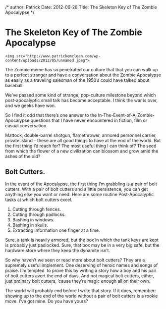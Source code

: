 /*
author: Patrick
Date: 2012-06-28 
Title: The Skeleton Key of The Zombie Apocalypse
*/

# The Skeleton Key of The Zombie Apocalypse

<div class="big center">

	<img src="http://www.patrickemclean.com/wp-content/uploads/2012/05/unnamed.jpeg">

</div>

The Zombie meme has so penetrated our culture that that you can walk up to a perfect stranger and have a conversation about the Zombie Apocalypse as easily as a traveling salesman of the 1950’s could have talked about baseball.

We’ve passed some kind of strange, pop-culture milestone beyond which post-apocalyptic small talk has become acceptable. I think the war is over, and we geeks have won.

So I find it odd that there’s one answer to the In-The-Event-of-A-Zombie-Apocalypse questions that I have never encountered in fiction, film or casual conversation.

Mattock, double-barrel shotgun, flamethrower, armored personnel carrier, private island – these are all good things to have at the end of the world. But the first thing I’d reach for? The most useful thing I can think of? The seed from which the flower of a new civilization can blossom and grow amid the ashes of the old?


## Bolt Cutters.


In the event of the Apocalypse, the first thing I’m grabbling is a pair of bolt cutters. With a pair of bolt cutters and a little persistence, you can get anything else you want or need. Here are some routine Post-Apocalyptic tasks at which bolt cutters excel.


	
1. Cutting through fences.
2. Cutting through padlocks.
3. Bashing in windows.
4. Bashing in skulls.
5. Extracting information one finger at a time.


Sure, a tank is heavily armored, but the box in which the tank keys are kept is probably just padlocked. Sure, that box may be in a very big safe, but the hardware store where they keep the dynamite isn’t.

So why haven’t we seen or read more about bolt cutters? They are a supremely useful implement. One deserving of heroic names and songs of praise. I’m tempted  to prove this by writing a story how a boy and his pair of bolt cutters avert the end of days. And not magical bolt cutters, either, just ordinary bolt cutters, ’cause they’re magic enough all on their own.

The world will probably end before I write that story. If it does, remember: showing up to the end of the world without a pair of bolt cutters is a rookie move. I’ve got mine. Do you have yours?
